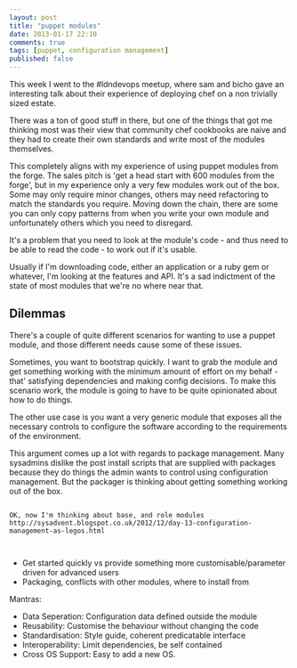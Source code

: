 ```yaml
---
layout: post
title: "puppet modules"
date: 2013-01-17 22:10
comments: true
tags: [puppet, configuration management]
published: false
---
```


This week I went to the #ldndevops meetup, where sam and bicho gave an interesting talk about their experience of deploying chef on a non trivially sized estate.

There was a ton of good stuff in there, but one of the things that got me thinking most was their view that community chef cookbooks are naive and they had to create their own standards and write most of the modules themselves.

This completely aligns with my experience of using puppet modules from the forge. The sales pitch is 'get a head start with 600 modules from the forge', but in my experience only a very few modules work out of the box. Some may only require minor changes, others may need refactoring to match the standards you require. Moving down the chain, there are some you can only copy patterns from when you write your own module and unfortunately others which you need to disregard.

It's a problem that you need to look at the module's code - and thus need to be able to read the code - to work out if it's usable. 

Usually if I'm downloading code, either an application or a ruby gem or whatever, I'm looking at the features and API. It's a sad indictment of the state of most modules that we're no where near that.


## Dilemmas ##

There's a couple of quite different scenarios for wanting to use a puppet module, and those different needs cause some of these issues.

Sometimes, you want to bootstrap quickly. I want to grab the module and get something working with the minimum amount of effort on my behalf - that' satisfying dependencies and making config decisions. To make this scenario work, the module is going to have to be quite opinionated about how to do things. 

The other use case is you want a very generic module that exposes all the necessary controls to configure the software according to the requirements of the environment.

This argument comes up a lot with regards to package management. Many sysadmins dislike the post install scripts that are supplied with packages because they do things the admin wants to control using configuration management. But the packager is thinking about getting something working out of the box.

~~~~~

OK, now I'm thinking about base, and role modules
http://sysadvent.blogspot.co.uk/2012/12/day-13-configuration-management-as-legos.html



~~~~~

- Get started quickly vs provide something more customisable/parameter driven for advanced users
- Packaging, conflicts with other modules, where to install from


Mantras:

- Data Seperation: Configuration data defined outside the module
- Reusability: Customise the behaviour without changing the code
- Standardisation: Style guide, coherent predicatable interface
- Interoperability: Limit dependencies, be self contained
- Cross OS Support: Easy to add a new OS.
